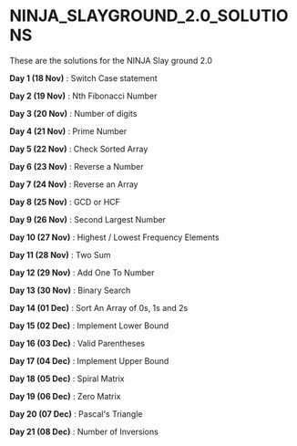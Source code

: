 # NINJA_SLAYGROUND_2.0_SOLUTIONS
These are the solutions for the NINJA Slay ground 2.0

**Day 1 (18 Nov)** : Switch Case statement

**Day 2 (19 Nov)** : Nth Fibonacci Number

**Day 3 (20 Nov)** : Number of digits

**Day 4 (21 Nov)** : Prime Number

**Day 5 (22 Nov)** : Check Sorted Array

**Day 6 (23 Nov)** : Reverse a Number

**Day 7 (24 Nov)** : Reverse an Array

**Day 8 (25 Nov)** :  GCD or HCF

**Day 9 (26 Nov)** :  Second Largest Number

**Day 10 (27 Nov)** : Highest / Lowest Frequency Elements

**Day 11 (28 Nov)** :  Two Sum

**Day 12 (29 Nov)** :  Add One To Number

**Day 13 (30 Nov)** :  Binary Search

**Day 14 (01 Dec)** :  Sort An Array of 0s, 1s and 2s

**Day 15 (02 Dec)** :  Implement Lower Bound

**Day 16 (03 Dec)** :  Valid Parentheses

**Day 17 (04 Dec)** :  Implement Upper Bound

**Day 18 (05 Dec)** :  Spiral Matrix

**Day 19 (06 Dec)** :  Zero Matrix

**Day 20 (07 Dec)** :  Pascal's Triangle

**Day 21 (08 Dec)** :  Number of Inversions

